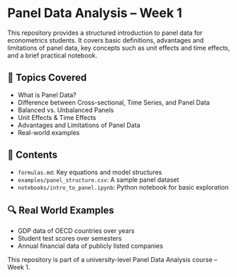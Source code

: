 # Panel Data Analysis – Week 1

This repository provides a structured introduction to panel data for econometrics students. 
It covers basic definitions, advantages and limitations of panel data, key concepts such as unit effects and time effects, and a brief practical notebook.

## 📌 Topics Covered
- What is Panel Data?
- Difference between Cross-sectional, Time Series, and Panel Data
- Balanced vs. Unbalanced Panels
- Unit Effects & Time Effects
- Advantages and Limitations of Panel Data
- Real-world examples

## 📂 Contents
- `formulas.md`: Key equations and model structures
- `examples/panel_structure.csv`: A sample panel dataset
- `notebooks/intro_to_panel.ipynb`: Python notebook for basic exploration

## 🔍 Real World Examples
- GDP data of OECD countries over years
- Student test scores over semesters
- Annual financial data of publicly listed companies

This repository is part of a university-level Panel Data Analysis course – Week 1.